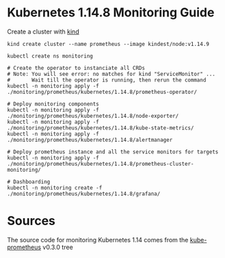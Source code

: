 # Kubernetes 1.14.8 Monitoring Guide

Create a cluster with [kind](https://kind.sigs.k8s.io/docs/user/quick-start/)
```
kind create cluster --name prometheus --image kindest/node:v1.14.9
```

```
kubectl create ns monitoring

# Create the operator to instanciate all CRDs
# Note: You will see error: no matches for kind "ServiceMonitor" ...
#       Wait till the operator is running, then rerun the command
kubectl -n monitoring apply -f ./monitoring/prometheus/kubernetes/1.14.8/prometheus-operator/

# Deploy monitoring components
kubectl -n monitoring apply -f ./monitoring/prometheus/kubernetes/1.14.8/node-exporter/
kubectl -n monitoring apply -f ./monitoring/prometheus/kubernetes/1.14.8/kube-state-metrics/
kubectl -n monitoring apply -f ./monitoring/prometheus/kubernetes/1.14.8/alertmanager

# Deploy prometheus instance and all the service monitors for targets
kubectl -n monitoring apply -f ./monitoring/prometheus/kubernetes/1.14.8/prometheus-cluster-monitoring/

# Dashboarding
kubectl -n monitoring create -f ./monitoring/prometheus/kubernetes/1.14.8/grafana/

```

# Sources

The source code for monitoring Kubernetes 1.14 comes from the [kube-prometheus](https://github.com/prometheus-operator/kube-prometheus/tree/v0.3.0/manifests) v0.3.0 tree

